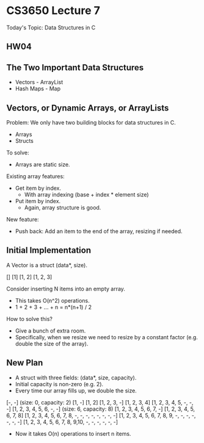 
# CS3650 Lecture 7

Today's Topic: Data Structures in C

## HW04


## The Two Important Data Structures

 - Vectors         - ArrayList
 - Hash Maps       - Map

## Vectors, or Dynamic Arrays, or ArrayLists

Problem: We only have two building blocks for data structures in C.

 - Arrays
 - Structs

To solve:

 - Arrays are static size.

Existing array features:

 - Get item by index.
   - With array indexing (base + index * element size)
 - Put item by index.
   - Again, array structure is good.

New feature:

 - Push back: Add an item to the end of the array, resizing if
   needed.

## Initial Implementation

A Vector is a struct (data*, size).

[]
[1]
[1, 2]
[1, 2, 3]

Consider inserting N items into an empty array.

 - This takes O(n^2) operations.
 - 1 + 2 + 3 + ... + n = n*(n+1) / 2

How to solve this?

 - Give a bunch of extra room.
 - Specifically, when we resize we need to resize by a constant
   factor (e.g. double the size of the array).

## New Plan

 - A struct with three fields: (data*, size, capacity).
 - Initial capacity is non-zero (e.g. 2).
 - Every time our array fills up, we double the size.


[-, -]    (size: 0, capacity: 2)
[1, -]
[1, 2]
[1, 2, 3, -]
[1, 2, 3, 4]
[1, 2, 3, 4, 5, -, -, -]
[1, 2, 3, 4, 5, 6, -, -]    (size: 6, capacity: 8)
[1, 2, 3, 4, 5, 6, 7, -]
[1, 2, 3, 4, 5, 6, 7, 8]
[1, 2, 3, 4, 5, 6, 7, 8, -, -, -, -, -, -, -, -]
[1, 2, 3, 4, 5, 6, 7, 8, 9, -, -, -, -, -, -, -]
[1, 2, 3, 4, 5, 6, 7, 8, 9,10, -, -, -, -, -, -]

 - Now it takes O(n) operations to insert n items.









